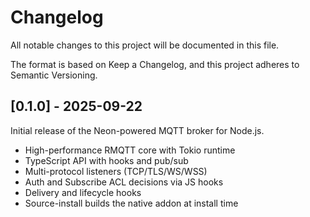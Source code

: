 # Changelog

All notable changes to this project will be documented in this file.

The format is based on Keep a Changelog, and this project adheres to Semantic Versioning.

## [0.1.0] - 2025-09-22

Initial release of the Neon-powered MQTT broker for Node.js.

- High-performance RMQTT core with Tokio runtime
- TypeScript API with hooks and pub/sub
- Multi-protocol listeners (TCP/TLS/WS/WSS)
- Auth and Subscribe ACL decisions via JS hooks
- Delivery and lifecycle hooks
- Source-install builds the native addon at install time
